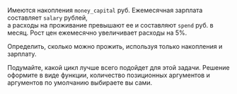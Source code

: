 Имеются накопления `money_capital` руб. Ежемесячная зарплата составляет `salary` рублей,  
а расходы на проживание превышают ее и составляют `spend` руб. в месяц. Рост цен ежемесячно увеличивает расходы на 5%.

Определить, сколько можно прожить, используя только накопления и зарплату.

Подумайте, какой цикл лучше всего подойдет для этой задачи. Решение оформите в виде функции, количество позиционных
аргументов и аргументов по умолчанию выбираете вы сами.
